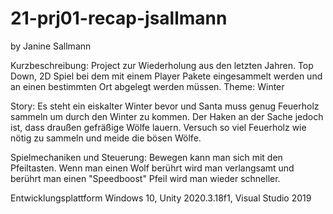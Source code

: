 # 21-prj01-recap-jsallmann

by Janine Sallmann

Kurzbeschreibung:
Project zur Wiederholung aus den letzten Jahren.
Top Down, 2D Spiel bei dem mit einem Player Pakete eingesammelt werden und an einen bestimmten Ort abgelegt werden müssen.
Theme: Winter

Story:
Es steht ein eiskalter Winter bevor und Santa muss genug Feuerholz sammeln um durch den Winter zu kommen. Der Haken an der Sache jedoch ist, dass draußen gefräßige Wölfe lauern. Versuch so viel Feuerholz wie nötig zu sammeln und meide die bösen Wölfe.

Spielmechaniken und Steuerung:
Bewegen kann man sich mit den Pfeiltasten. Wenn man einen Wolf berührt wird man verlangsamt und berührt man einen "Speedboost" Pfeil wird man wieder schneller.

Entwicklungsplattform Windows 10, Unity 2020.3.18f1, Visual Studio 2019
